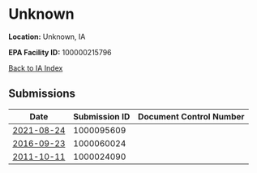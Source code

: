 # Unknown

**Location:** Unknown, IA

**EPA Facility ID:** 100000215796

[Back to IA Index](../../index.md)

## Submissions

| Date | Submission ID | Document Control Number |
|------|--------------|-------------------------|
| [2021-08-24](submissions/1000095609.md) | 1000095609 |  |
| [2016-09-23](submissions/1000060024.md) | 1000060024 |  |
| [2011-10-11](submissions/1000024090.md) | 1000024090 |  |
